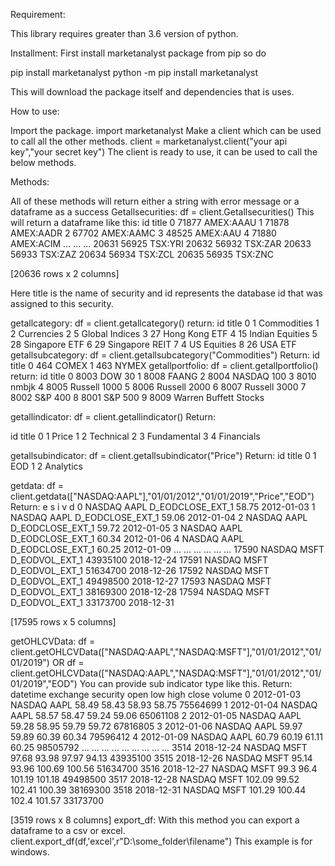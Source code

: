 Requirement:

This library requires greater than 3.6 version of python.

Installment:
First install marketanalyst package from pip so do

pip install marketanalyst
python -m pip install marketanalyst

This will download the package itself and dependencies that is uses.

How to use:

Import the package.
import marketanalyst
Make a client which can be used to call all the other methods.
	client = marketanalyst.client("your api key","your secret key")
The client is ready to use, it can be used to call the below methods.

Methods:

All of these methods will return either a string with error message or a dataframe as a success
Getallsecurities:
df = client.Getallsecurities()
This will return a dataframe like this:
          id      title
0      71877  AMEX:AAAU
1      71878  AMEX:AADR
2      67702  AMEX:AAMC
3      48525   AMEX:AAU
4      71880  AMEX:ACIM
...      ...        ...
20631  56925    TSX:YRI
20632  56932    TSX:ZAR
20633  56933    TSX:ZAZ
20634  56934    TSX:ZCL
20635  56935    TSX:ZNC

[20636 rows x 2 columns]

Here title is the name of security and id represents the database id that was assigned to this security.

getallcategory:
df = client.getallcategory()
return:
   id            title
0   1      Commodities
1   2       Currencies
2   5   Global Indices
3  27    Hong Kong ETF
4  15  Indian Equities
5  28    Singapore ETF
6  29   Singapore REIT
7   4      US Equities
8  26         USA ETF 
getallsubcategory:
df = client.getallsubcategory("Commodities")
Return:
    id  title
0  464  COMEX
1  463  NYMEX
getallportfolio:
df = client.getallportfolio()
return:
      id                    title
0   8003                   DOW 30
1   8008                    FAANG
2   8004               NASDAQ 100
3   8010                    nmbjk
4   8005             Russell 1000
5   8006             Russell 2000
6   8007             Russell 3000
7   8002                  S&P 400
8   8001                  S&P 500
9   8009    Warren Buffett Stocks






getallindicator:
df = client.getallindicator()
Return:


  id        title
0  1        Price
1  2    Technical
2  3  Fundamental
3  4   Financials

getallsubindicator:
df = client.getallsubindicator("Price")
Return:
  id      title
0  1        EOD
1  2  Analytics

getdata:
df = client.getdata(["NASDAQ:AAPL"],"01/01/2012","01/01/2019","Price","EOD")
Return:
            e              s                      i                              v            d
0      NASDAQ  AAPL  D_EODCLOSE_EXT_1     58.75  2012-01-03
1      NASDAQ  AAPL  D_EODCLOSE_EXT_1     59.06  2012-01-04
2      NASDAQ  AAPL  D_EODCLOSE_EXT_1     59.72  2012-01-05
3      NASDAQ  AAPL  D_EODCLOSE_EXT_1     60.34  2012-01-06
4      NASDAQ  AAPL  D_EODCLOSE_EXT_1     60.25  2012-01-09
...       ...   ...               ...       ...         ...
17590  NASDAQ  MSFT    D_EODVOL_EXT_1  43935100  2018-12-24
17591  NASDAQ  MSFT    D_EODVOL_EXT_1  51634700  2018-12-26
17592  NASDAQ  MSFT    D_EODVOL_EXT_1  49498500  2018-12-27
17593  NASDAQ  MSFT    D_EODVOL_EXT_1  38169300  2018-12-28
17594  NASDAQ  MSFT    D_EODVOL_EXT_1  33173700  2018-12-31

[17595 rows x 5 columns]



getOHLCVData:
df = client.getOHLCVData(["NASDAQ:AAPL","NASDAQ:MSFT"],"01/01/2012","01/01/2019")
OR 
df = client.getOHLCVData(["NASDAQ:AAPL","NASDAQ:MSFT"],"01/01/2012","01/01/2019","EOD")
You can provide sub indicator type like this.
Return:
        datetime      exchange  security    open     low     high     close     volume
0     2012-01-03   NASDAQ     AAPL   58.49   58.43   58.93   58.75  75564699
1     2012-01-04   NASDAQ     AAPL   58.57   58.47   59.24   59.06  65061108
2     2012-01-05   NASDAQ     AAPL   59.28   58.95   59.79   59.72  67816805
3     2012-01-06   NASDAQ     AAPL   59.97   59.89   60.39   60.34  79596412
4     2012-01-09   NASDAQ     AAPL   60.79   60.19   61.11   60.25  98505792
...          ...      ...      ...     ...     ...     ...     ...       ...
3514  2018-12-24   NASDAQ     MSFT   97.68   93.98   97.97   94.13  43935100
3515  2018-12-26   NASDAQ     MSFT   95.14   93.96  100.69  100.56  51634700
3516  2018-12-27   NASDAQ     MSFT    99.3    96.4  101.19  101.18  49498500
3517  2018-12-28   NASDAQ     MSFT  102.09   99.52  102.41  100.39  38169300
3518  2018-12-31   NASDAQ     MSFT  101.29  100.44   102.4  101.57  33173700

[3519 rows x 8 columns]
export_df:
With this method you can export a dataframe to a csv or excel.
client.export_df(df,'excel',r"D:\some_folder\filename")
This example is for windows.


